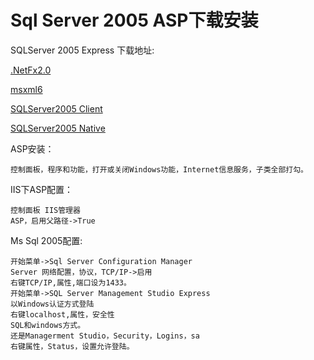 # Sql Server 2005   ASP下载安装


SQLServer 2005 Express 下载地址:

[.NetFx2.0](http://c1.cr173.com/soft1/NetFx20SP2_x86.zip)

[msxml6](http://download.microsoft.com/download/e/a/f/eafb8ee7-667d-4e30-bb39-4694b5b3006f/msxml6_x86.msi)

[SQLServer2005 Client](http://download.microsoft.com/download/5/4/F/54F476B4-2348-4D4A-B705-0C8C9AB2A14A/SQLServer2005_SSMSEE.msi)

[SQLServer2005 Native](http://dd.jb51.net:81/201102/tools/SQLEXPR32_CHS_jb51.rar)


ASP安装：

```text
控制面板，程序和功能，打开或关闭Windows功能，Internet信息服务，子类全部打勾。
```

IIS下ASP配置：


```text
控制面板 IIS管理器
ASP，启用父路径->True
```


Ms Sql 2005配置:

```text
开始菜单->Sql Server Configuration Manager
Server 网络配置，协议，TCP/IP->启用
右键TCP/IP,属性,端口设为1433。
开始菜单->SQL Server Management Studio Express
以Windows认证方式登陆
右键localhost,属性，安全性
SQL和windows方式。
还是Managerment Studio，Security，Logins，sa
右键属性，Status，设置允许登陆。
```

